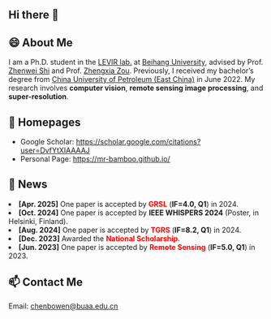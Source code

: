 ## Hi there 👋

<!--
**Mr-Bamboo/Mr-Bamboo** is a ✨ _special_ ✨ repository because its `README.md` (this file) appears on your GitHub profile.

Here are some ideas to get you started:

- 🔭 I’m currently working on ...
- 🌱 I’m currently learning ...
- 👯 I’m looking to collaborate on ...
- 🤔 I’m looking for help with ...
- 💬 Ask me about ...
- 📫 How to reach me: ...
- 😄 Pronouns: ...
- ⚡ Fun fact: ...
-->


## 😄 About Me
I am a Ph.D. student in the [LEVIR lab.](http://levir.buaa.edu.cn/) at [Beihang University](https://www.buaa.edu.cn/), advised by Prof. [Zhenwei Shi](http://levir.buaa.edu.cn/) and Prof. [Zhengxia Zou](https://zhengxiazou.github.io/). Previously, I received my bachelor’s degree from [China University of Petroleum (East China)](https://www.upc.edu.cn/) in June 2022. My research involves **computer vision**, **remote sensing image processing**, and **super-resolution**.

## 🔭 Homepages
- Google Scholar: https://scholar.google.com/citations?user=DvfYtXIAAAAJ
- Personal Page: https://mr-bamboo.github.io/

## 📰 News

<li><strong>[Apr. 2025]</strong> One paper is accepted by <strong style="color: red;">GRSL</strong> (<strong>IF=4.0, Q1</strong>) in 2024.</li>
<li><strong>[Oct. 2024]</strong> One paper is accepted by <strong>IEEE WHISPERS 2024</strong> (Poster, in Helsinki, Finland).</li>
<li><strong>[Aug. 2024]</strong> One paper is accepted by <strong style="color: red;">TGRS</strong> (<strong>IF=8.2, Q1</strong>) in 2024.</li>
<li><strong>[Dec. 2023]</strong> Awarded the <strong style="color: red;">National Scholarship</strong>.</li>
<li><strong>[Jun. 2023]</strong> One paper is accepted by <strong style="color: red;">Remote Sensing</strong> (<strong>IF=5.0, Q1</strong>) in 2023.</li>

## 📫 Contact Me
Email: chenbowen@buaa.edu.cn


